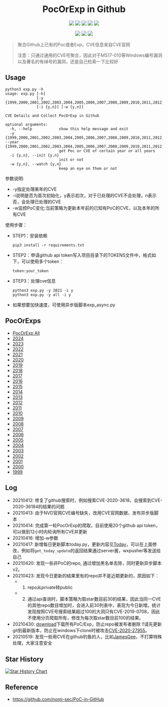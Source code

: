 <h1 align="center">PocOrExp in Github</h1>

<p align="center">
  <img      src="https://visitor-badge.glitch.me/badge?page_id=https://github.com/ycdxsb/PocOrExp_in_Github/README.md"/>
  <img      src="https://img.shields.io/github/stars/ycdxsb/PocOrExp_in_Github"/>  
  <img      src="https://img.shields.io/github/forks/ycdxsb/PocOrExp_in_Github"/> 
  <img      src="https://img.shields.io/github/issues/ycdxsb/PocOrExp_in_Github"/> 
  <img      src="https://img.shields.io/github/license/ycdxsb/PocOrExp_in_Github"/> 
</p>
<p align="center">
<img      src="https://img.shields.io/github/commit-activity/m/ycdxsb/PocOrExp_in_Github"/>
<img      src="https://img.shields.io/github/last-commit/ycdxsb/PocOrExp_in_Github"/>
<img      src="https://img.shields.io/github/repo-size/ycdxsb/PocOrExp_in_Github"/>
</p>     

> 聚合Github上已有的Poc或者Exp，CVE信息来自CVE官网
>
> 注意：只通过通用的CVE号聚合，因此对于MS17-010等Windows编号漏洞以及著名的有绰号的漏洞，还是自己检索一下比较好

## Usage

```
python3 exp.py -h
usage: exp.py [-h]
              [-y {1999,2000,2001,2002,2003,2004,2005,2006,2007,2008,2009,2010,2011,2012,2013,2014,2015,2016,2017,2018,2019,2020,2021,all}]
              [-i {y,n}] [-w {y,n}]

CVE Details and Collect PocOrExp in Github

optional arguments:
  -h, --help            show this help message and exit
  -y {1999,2000,2001,2002,2003,2004,2005,2006,2007,2008,2009,2010,2011,2012,2013,2014,2015,2016,2017,2018,2019,2020,2021,all}, --year {1999,2000,2001,2002,2003,2004,2005,2006,2007,2008,2009,2010,2011,2012,2013,2014,2015,2016,2017,2018,2019,2020,2021,all}
                        get Poc or CVE of certain year or all years
  -i {y,n}, --init {y,n}
                        init or not
  -w {y,n}, --watch {y,n}
                        keep an eye on them or not
```
参数说明:
- -y指定处理某年的CVE
- -i说明是否为首次初始化，y表示初次，对于已处理的CVE不会处理，n表示否，会处理已处理的CVE
- -w监控PoC变化:当前策略为更新本年前的已知有PoC的CVE，以及本年的所有CVE

使用步骤：
- STEP1：安装依赖

  ```
  pip3 install -r requirements.txt
  ```

- STEP2：申请github api token写入项目目录下的TOKENS文件中，格式如下，可以使用多个token：

  ```
  token:your_token
  ```

- STEP3：处理cve信息

  ```
  python3 exp.py -y 2021 -i y
  python3 exp.py -y all -i y
  ```

- 如果想要加快速度，可使用异步版脚本exp_async.py

## PocOrExps
- [PocOrExp All](https://github.com/ycdxsb/PocOrExp_in_Github/blob/main/PocOrExp.md)
- [2024](https://github.com/ycdxsb/PocOrExp_in_Github/tree/main/2024/README.md)
- [2023](https://github.com/ycdxsb/PocOrExp_in_Github/tree/main/2023/README.md)
- [2022](https://github.com/ycdxsb/PocOrExp_in_Github/tree/main/2022/README.md)
- [2021](https://github.com/ycdxsb/PocOrExp_in_Github/tree/main/2021/README.md)
- [2020](https://github.com/ycdxsb/PocOrExp_in_Github/tree/main/2020/README.md)
- [2019](https://github.com/ycdxsb/PocOrExp_in_Github/tree/main/2019/README.md)
- [2018](https://github.com/ycdxsb/PocOrExp_in_Github/tree/main/2018/README.md)
- [2017](https://github.com/ycdxsb/PocOrExp_in_Github/tree/main/2017/README.md)
- [2016](https://github.com/ycdxsb/PocOrExp_in_Github/tree/main/2016/README.md)
- [2015](https://github.com/ycdxsb/PocOrExp_in_Github/tree/main/2015/README.md)
- [2014](https://github.com/ycdxsb/PocOrExp_in_Github/tree/main/2014/README.md)
- [2013](https://github.com/ycdxsb/PocOrExp_in_Github/tree/main/2013/README.md)
- [2012](https://github.com/ycdxsb/PocOrExp_in_Github/tree/main/2012/README.md)
- [2011](https://github.com/ycdxsb/PocOrExp_in_Github/tree/main/2011/README.md)
- [2010](https://github.com/ycdxsb/PocOrExp_in_Github/tree/main/2010/README.md)
- [2009](https://github.com/ycdxsb/PocOrExp_in_Github/tree/main/2009/README.md)
- [2008](https://github.com/ycdxsb/PocOrExp_in_Github/tree/main/2008/README.md)
- [2007](https://github.com/ycdxsb/PocOrExp_in_Github/tree/main/2007/README.md)
- [2006](https://github.com/ycdxsb/PocOrExp_in_Github/tree/main/2006/README.md)
- [2005](https://github.com/ycdxsb/PocOrExp_in_Github/tree/main/2005/README.md)
- [2004](https://github.com/ycdxsb/PocOrExp_in_Github/tree/main/2004/README.md)
- [2003](https://github.com/ycdxsb/PocOrExp_in_Github/tree/main/2003/README.md)
- [2002](https://github.com/ycdxsb/PocOrExp_in_Github/tree/main/2002/README.md)
- [2001](https://github.com/ycdxsb/PocOrExp_in_Github/tree/main/2001/README.md)
- [2000](https://github.com/ycdxsb/PocOrExp_in_Github/tree/main/2000/README.md)
- [1999](https://github.com/ycdxsb/PocOrExp_in_Github/tree/main/1999/README.md)

## Log
- 20210412: 修复了github搜索时，例如搜索CVE-2020-3618，会搜索到CVE-2020-36184的结果的问题
- 20210413: 由于NVD官网CVE编号缺失，改用CVE官网数据，发布异步版脚本
- 20210414: 完成第一轮PocOrExp的爬取，目前使用20个github api token，可以做到12小时内轮询所有CVE并更新
- 20210416: 增加-w参数
- 20210417: 新增每日更新脚本today.py，更新内容见[Today](https://github.com/ycdxsb/PocOrExp_in_Github/tree/main/Today.md)，可以在上面修改，例如将`get_today_update`的返回结果通过server酱，wxpusher等发送给自己
- 20210420: 发现一些非PoC的repo, 通过增加黑名单去除，同时更新异步脚本v2。
- 20210423: 发现今日更新的结果里有的repo并不是近期更新的，原因如下：
  - 1. repo从private转public
  - 2. 通过api查询时，脚本策略为取star数目前30的结果，因此当同一CVE的其他repo数目增加时，会进入前30列表中，表现为今日新增。统计发现按照CVE号搜索结果超过100的大洞只有CVE-2019-0708，因此不使用分页爬取所有，修改为每次取star数目前100的结果。
- 20210430: [download](https://github.com/ycdxsb/PocOrExp_in_Github/tree/main/download.py)下载所有PoC/Exp，防止repo被发布者删除 !!请先更新
git到最新版本，防止在windows下clone时被攻击[CVE-2020-27955](https://github.com/yhsung/cve-2020-27955-poc)。
- 20210519: 发现一些用CVE在github钓鱼的人，比如[JamesGee](https://github.com/JamesGeee)，不打算特殊处理，大家注意安全

## Star History

[![Star History Chart](https://api.star-history.com/svg?repos=ycdxsb/PocOrExp_in_Github&type=Date)](https://www.star-history.com/#ycdxsb/PocOrExp_in_Github&Date)

## Reference
- https://github.com/nomi-sec/PoC-in-GitHub


